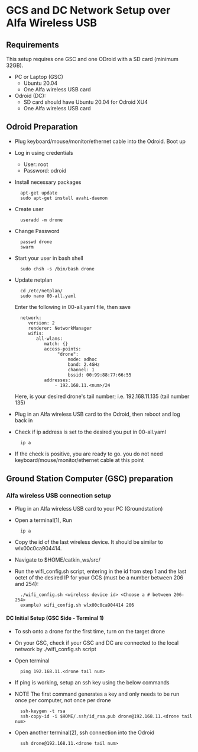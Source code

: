 
# GCS and DC Network Setup over Alfa Wireless USB


## Requirements

This setup requires one GSC and one ODroid with a SD card (minimum 32GB).

* PC or Laptop (GSC)
    * Ubuntu 20.04
    * One Alfa wireless USB card
* Odroid (DC): 
    * SD card should have Ubuntu 20.04 for Odroid XU4
    * One Alfa wireless USB card

## Odroid Preparation

* Plug keyboard/mouse/monitor/ethernet cable into the Odroid. Boot up
* Log in using credentials
    * User: root
    * Password: odroid
* Install necessary packages

        apt-get update
        sudo apt-get install avahi-daemon
 
* Create user

        useradd -m drone

* Change Password
        
        passwd drone
        swarm

* Start your user in bash shell

        sudo chsh -s /bin/bash drone
* Update netplan

        cd /etc/netplan/
        sudo nano 00-all.yaml
    Enter the following in 00-all.yaml file, then save
    
        network:
           version: 2
           renderer: NetworkManager
           wifis:
              all-wlans:
                 match: {}
                 access-points:
                      "drone":
                          mode: adhoc
                          band: 2.4GHz
                          channel: 1
                          bssid: 00:99:88:77:66:55
                 addresses:
                     - 192.168.11.<num>/24
    Here, <num> is your desired drone's tail number; i.e. 192.168.11.135 (tail number 135)
* Plug in an Alfa wireless USB card to the Odroid, then reboot and log back in
* Check if ip address is set to the desired you put in 00-all.yaml
        
        ip a
* If the check is positive, you are ready to go. you do not need keyboard/mouse/monitor/ethernet cable at this point


## Ground Station Computer (GSC) preparation

### Alfa wireless USB connection setup
* Plug in an Alfa wireless USB card to your PC (Groundstation)
* Open a terminal(1), Run
        
        ip a
* Copy the id of the last wireless device. It should be similar to wlx00c0ca904414.
* Navigate to $HOME/catkin_ws/src/
* Run the wifi_config.sh script, entering in the id from step 1 and the last octet of the desired IP for your GCS (must be a number between 206 and 254):
       
        ./wifi_config.sh <wireless device id> <Choose a # between 206-254>
        example) wifi_config.sh wlx00c0ca904414 206


#### DC Initial Setup (GSC Side - Terminal 1)
* To ssh onto a drone for the first time, turn on the target drone
* On your GSC, check if your GSC and DC are connected to the local network by ./wifi_config.sh script
* Open terminal
        
        ping 192.168.11.<drone tail num>
* If ping is working, setup an ssh key using the below commands
* NOTE The first command generates a key and only needs to be run once per computer, not once per drone

        ssh-keygen -t rsa
        ssh-copy-id -i $HOME/.ssh/id_rsa.pub drone@192.168.11.<drone tail num>

* Open another terminal(2), ssh connection into the Odroid 
    
        ssh drone@192.168.11.<drone tail num>



